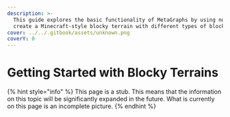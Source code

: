 ```yaml
---
description: >-
  This guide explores the basic functionality of MetaGraphs by using noise to to
  create a Minecraft-style blocky terrain with different types of blocks.
cover: ../../.gitbook/assets/unknown.png
coverY: 0
---
```


# Getting Started with Blocky Terrains

{% hint style="info" %}
This page is a stub. This means that the information on this topic will be significantly expanded in the future. What is currently on this page is an incomplete picture.
{% endhint %}
